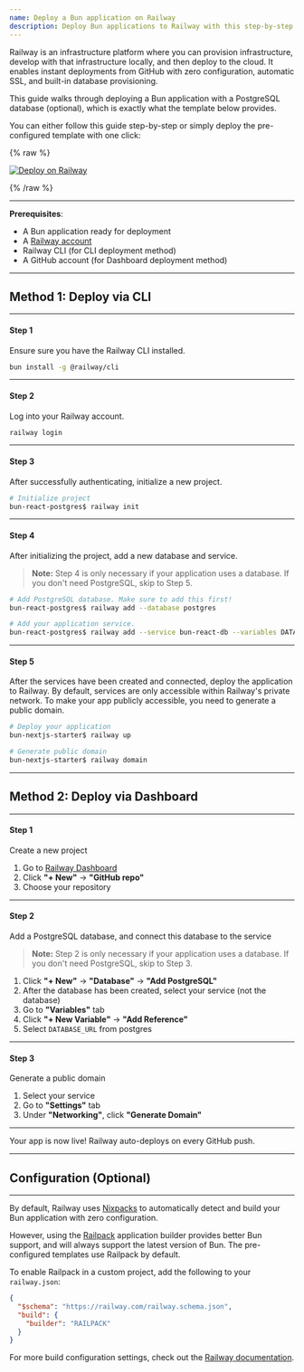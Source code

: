 ```yaml
---
name: Deploy a Bun application on Railway
description: Deploy Bun applications to Railway with this step-by-step guide covering CLI and dashboard methods, optional PostgreSQL setup, and automatic SSL configuration.
---
```


Railway is an infrastructure platform where you can provision infrastructure, develop with that infrastructure locally, and then deploy to the cloud. It enables instant deployments from GitHub with zero configuration, automatic SSL, and built-in database provisioning.

This guide walks through deploying a Bun application with a PostgreSQL database (optional), which is exactly what the template below provides.

You can either follow this guide step-by-step or simply deploy the pre-configured template with one click:

{% raw %}

<a href="https://railway.com/deploy/bun-react-postgres?referralCode=Bun&utm_medium=integration&utm_source=template&utm_campaign=bun" target="_blank">
  <img src="https://railway.com/button.svg" alt="Deploy on Railway" />
</a>

{% /raw %}

---

**Prerequisites**:

- A Bun application ready for deployment
- A [Railway account](https://railway.app/)
- Railway CLI (for CLI deployment method)
- A GitHub account (for Dashboard deployment method)

---

## Method 1: Deploy via CLI

---

#### Step 1

Ensure sure you have the Railway CLI installed.

```bash
bun install -g @railway/cli
```

---

#### Step 2

Log into your Railway account.

```bash
railway login
```

---

#### Step 3

After successfully authenticating, initialize a new project.

```bash
# Initialize project
bun-react-postgres$ railway init
```

---

#### Step 4

After initializing the project, add a new database and service.

> **Note:** Step 4 is only necessary if your application uses a database. If you don't need PostgreSQL, skip to Step 5.

```bash
# Add PostgreSQL database. Make sure to add this first!
bun-react-postgres$ railway add --database postgres

# Add your application service.
bun-react-postgres$ railway add --service bun-react-db --variables DATABASE_URL=\${{Postgres.DATABASE_URL}}
```

---

#### Step 5

After the services have been created and connected, deploy the application to Railway. By default, services are only accessible within Railway's private network. To make your app publicly accessible, you need to generate a public domain.

```bash
# Deploy your application
bun-nextjs-starter$ railway up

# Generate public domain
bun-nextjs-starter$ railway domain
```

---

## Method 2: Deploy via Dashboard

---

#### Step 1

Create a new project

1. Go to [Railway Dashboard](http://railway.com/dashboard?utm_medium=integration&utm_source=docs&utm_campaign=bun)
2. Click **"+ New"** → **"GitHub repo"**
3. Choose your repository

---

#### Step 2

Add a PostgreSQL database, and connect this database to the service

> **Note:** Step 2 is only necessary if your application uses a database. If you don't need PostgreSQL, skip to Step 3.

1. Click **"+ New"** → **"Database"** → **"Add PostgreSQL"**
2. After the database has been created, select your service (not the database)
3. Go to **"Variables"** tab
4. Click **"+ New Variable"** → **"Add Reference"**
5. Select `DATABASE_URL` from postgres

---

#### Step 3

Generate a public domain

1. Select your service
2. Go to **"Settings"** tab
3. Under **"Networking"**, click **"Generate Domain"**

---

Your app is now live! Railway auto-deploys on every GitHub push.

---

## Configuration (Optional)

---

By default, Railway uses [Nixpacks](https://docs.railway.com/guides/build-configuration#nixpacks-options) to automatically detect and build your Bun application with zero configuration.

However, using the [Railpack](https://docs.railway.com/guides/build-configuration#railpack) application builder provides better Bun support, and will always support the latest version of Bun. The pre-configured templates use Railpack by default.

To enable Railpack in a custom project, add the following to your `railway.json`:

```json
{
  "$schema": "https://railway.com/railway.schema.json",
  "build": {
    "builder": "RAILPACK"
  }
}
```

For more build configuration settings, check out the [Railway documentation](https://docs.railway.com/guides/build-configuration).
